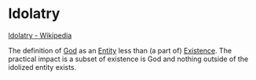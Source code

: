 # Idolatry

<a href="http://en.wikipedia.org/wiki/Idolatry" target="_blank">Idolatry - Wikipedia</a>

The definition of [God](./god.md) as an [Entity](./entity.md) less than (a part of) [Existence](./existence.md). The practical impact is a subset of existence is God and nothing outside of the idolized entity exists.
